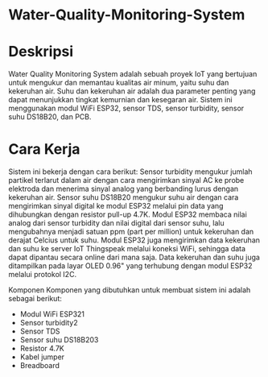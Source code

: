 # Water-Quality-Monitoring-System

# Deskripsi
Water Quality Monitoring System adalah sebuah proyek IoT yang bertujuan untuk mengukur dan memantau kualitas air minum, yaitu suhu dan kekeruhan air. Suhu dan kekeruhan air adalah dua parameter penting yang dapat menunjukkan tingkat kemurnian dan kesegaran air. Sistem ini menggunakan modul WiFi ESP32, sensor TDS, sensor turbidity, sensor suhu DS18B20, dan PCB.

# Cara Kerja
Sistem ini bekerja dengan cara berikut:
Sensor turbidity mengukur jumlah partikel terlarut dalam air dengan cara mengirimkan sinyal AC ke probe elektroda dan menerima sinyal analog yang berbanding lurus dengan kekeruhan air.
Sensor suhu DS18B20 mengukur suhu air dengan cara mengirimkan sinyal digital ke modul ESP32 melalui pin data yang dihubungkan dengan resistor pull-up 4.7K.
Modul ESP32 membaca nilai analog dari sensor turbidity dan nilai digital dari sensor suhu, lalu mengubahnya menjadi satuan ppm (part per million) untuk kekeruhan dan derajat Celcius untuk suhu.
Modul ESP32 juga mengirimkan data kekeruhan dan suhu ke server IoT Thingspeak melalui koneksi WiFi, sehingga data dapat dipantau secara online dari mana saja.
Data kekeruhan dan suhu juga ditampilkan pada layar OLED 0.96" yang terhubung dengan modul ESP32 melalui protokol I2C.

Komponen
Komponen yang dibutuhkan untuk membuat sistem ini adalah sebagai berikut:
- Modul WiFi ESP321
- Sensor turbidity2
- Sensor TDS
- Sensor suhu DS18B203
- Resistor 4.7K
- Kabel jumper
- Breadboard
